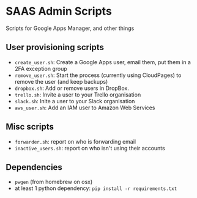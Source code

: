 SAAS Admin Scripts
======

Scripts for Google Apps Manager, and other things

## User provisioning scripts
* `create_user.sh`: Create a Google Apps user, email them, put them in a 2FA exception group
* `remove_user.sh`: Start the process (currently using CloudPages) to remove the user (and keep backups)
* `dropbox.sh`: Add or remove users in DropBox.
* `trello.sh`: Invite a user to your Trello organisation
* `slack.sh`: Inite a user to your Slack organisation
* `aws_user.sh`: Add an IAM user to Amazon Web Services

## Misc scripts
* `forwarder.sh`: report on who is forwarding email
* `inactive_users.sh`: report on who isn't using their accounts

## Dependencies
* `pwgen` (from homebrew on osx)
* at least 1 python dependency: `pip install -r requirements.txt`
